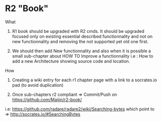 R2 "Book"
========

What
1) R1 book should be upgraded with R2 cmds. It should be upgraded focused only on existing essential described functionnality and not on new functionnality and removing the not supported yet old one first.

2) We should then add New functionnality and also when it is possible a small sub-chapter about HOW TO Improve a functionnality i.e : How to add a new Architecture showing source code and location.

How
1) Creating a wiki entry for each r1 chapter page with a link to a socrates.io pad (to avoid duplication)

2) Once sub-chapters r2 compliant => Commit/Push on https://github.com/Maijin/r2-book/


i.e:
    https://github.com/radare/radare2/wiki/Searching-bytes which point to => http://socrates.io/#SearchingBytes
